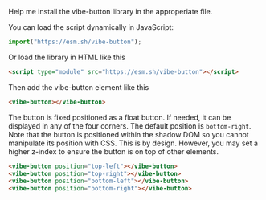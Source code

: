 Help me install the vibe-button library in the approperiate file.

You can load the script dynamically in JavaScript:

```javascript
import("https://esm.sh/vibe-button");
```

Or load the library in HTML like this

```html
<script type="module" src="https://esm.sh/vibe-button"></script>
```

Then add the vibe-button element like this

```html
<vibe-button></vibe-button>
```

The button is fixed positioned as a float button. If needed, it can be displayed in any of the four corners. The default position is `bottom-right`. Note that the button is positioned within the shadow DOM so you cannot manipulate its position with CSS. This is by design. However, you may set a higher z-index to ensure the button is on top of other elements.

```html
<vibe-button position="top-left"></vibe-button>
<vibe-button position="top-right"></vibe-button>
<vibe-button position="bottom-left"></vibe-button>
<vibe-button position="bottom-right"></vibe-button>
```
